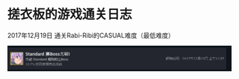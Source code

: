 # 搓衣板的游戏通关日志

2017年12月19日 通关Rabi-Ribi的CASUAL难度（最低难度）

![image](https://github.com/cyb146/game_history/blob/main/image/001rabi-ribi-20171219.PNG)

